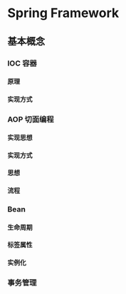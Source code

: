 # Spring Framework

## 基本概念

### IOC 容器

#### 原理

#### 实现方式

### AOP 切面编程

#### 实现思想

#### 实现方式

#### 思想

#### 流程

### Bean

#### 生命周期

#### 标签属性

#### 实例化

### 事务管理


